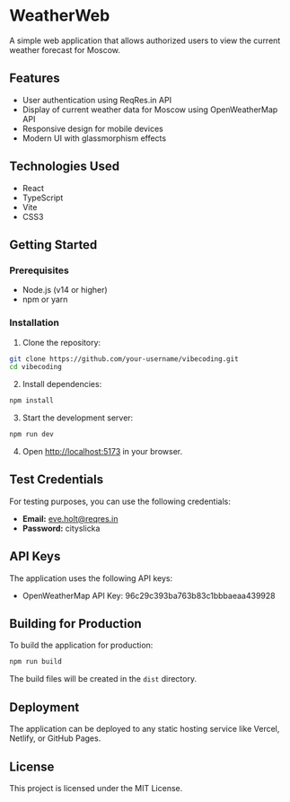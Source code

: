 # WeatherWeb

A simple web application that allows authorized users to view the current weather forecast for Moscow.

## Features

- User authentication using ReqRes.in API
- Display of current weather data for Moscow using OpenWeatherMap API
- Responsive design for mobile devices
- Modern UI with glassmorphism effects

## Technologies Used

- React
- TypeScript
- Vite
- CSS3

## Getting Started

### Prerequisites

- Node.js (v14 or higher)
- npm or yarn

### Installation

1. Clone the repository:
```bash
git clone https://github.com/your-username/vibecoding.git
cd vibecoding
```

2. Install dependencies:
```bash
npm install
```

3. Start the development server:
```bash
npm run dev
```

4. Open [http://localhost:5173](http://localhost:5173) in your browser.

## Test Credentials

For testing purposes, you can use the following credentials:

- **Email:** eve.holt@reqres.in
- **Password:** cityslicka

## API Keys

The application uses the following API keys:

- OpenWeatherMap API Key: 96c29c393ba763b83c1bbbaeaa439928

## Building for Production

To build the application for production:

```bash
npm run build
```

The build files will be created in the `dist` directory.

## Deployment

The application can be deployed to any static hosting service like Vercel, Netlify, or GitHub Pages.

## License

This project is licensed under the MIT License.
